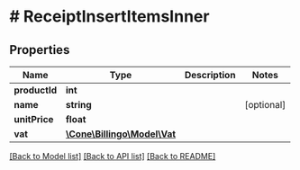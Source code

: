 # # ReceiptInsertItemsInner

## Properties

Name | Type | Description | Notes
------------ | ------------- | ------------- | -------------
**productId** | **int** |  |
**name** | **string** |  | [optional]
**unitPrice** | **float** |  |
**vat** | [**\Cone\Billingo\Model\Vat**](Vat.md) |  |

[[Back to Model list]](../../README.md#models) [[Back to API list]](../../README.md#endpoints) [[Back to README]](../../README.md)
